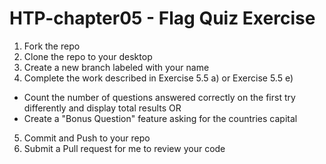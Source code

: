 # HTP-chapter05 - Flag Quiz Exercise
 1. Fork the repo
 2. Clone the repo to your desktop
 3. Create a new branch labeled with your name
 4. Complete the work described in Exercise 5.5 a) or Exercise 5.5 e)
  - Count the number of questions answered correctly on the first try differently and display total results
  OR
  - Create a "Bonus Question" feature asking for the countries capital 
 5. Commit and Push to your repo
 6. Submit a Pull request for me to review your code
